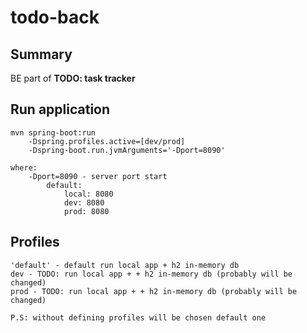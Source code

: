 # todo-back

## Summary

BE part of **TODO: task tracker**

## Run application

	mvn spring-boot:run 
        -Dspring.profiles.active=[dev/prod]
        -Dspring-boot.run.jvmArguments='-Dport=8090'
        
    where: 
        -Dport=8090 - server port start
            default: 
                local: 8080
                dev: 8080
                prod: 8080

## Profiles

    'default' - default run local app + h2 in-memory db
    dev - TODO: run local app + + h2 in-memory db (probably will be changed)
    prod - TODO: run local app + + h2 in-memory db (probably will be changed)

    P.S: without defining profiles will be chosen default one